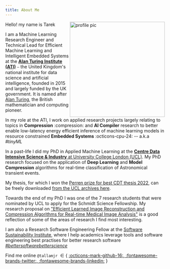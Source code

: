 ```yaml
---
title: About Me
---
```


<!-- ## Bio -->

<style>
  .md-sidebar--secondary:not([hidden]) {
    visibility: hidden;
  }

  .md-sidebar--primary:not([hidden]) {
    visibility: hidden;
  }
</style>

<img src="./assets/imgs/profile-crop.png" style='border:0px solid #000000' alt="profile pic" align="right" width="300" height="300">

Hello! my name is Tarek

I am a Machine Learning Research Engineer and Technical Lead for Efficient
Machine Learning and Intelligent Embedded Systems at the [**Alan Turing
Institute (ATI)**](https://en.wikipedia.org/wiki/Alan_Turing_Institute) ⎯ the
United Kingdom's national institute for data science and artificial
intelligence, founded in 2015 and largely funded by the UK government. It is
named after [Alan Turing](https://en.wikipedia.org/wiki/Alan_Turing), the
British mathematician and computing pioneer.

In my role at the ATI, I work on applied research projects largely relating to
topics in **Compression** :compression: and **AI Compiler** research to better
enable low-latency energy efficient inference of machine learning models in
resource constrained **Embedded Systems** :octicons-cpu-24: -- a.k.a _#tinyML_

In a past-life I did my PhD in Applied Machine Learning at the [**Centre Data
Intensive Science & Industry** at University College London
(UCL)](https://www.ucl.ac.uk/data-intensive-science-industry). My PhD research
focused on the application of **Deep Learning** and **Model Compression**
algorithms for real-time classification of Astronomical transient events.

My thesis, for which I won the [Perren prize for best CDT thesis
2022](https://www.linkedin.com/posts/ucl-centre-for-data-intensive-science_cdtdis-phd-dataintensivescience-activity-7074683548539973632-8HPX?utm_source=share&utm_medium=member_desktop),
can be freely downloaded [from the UCL archives
here](https://discovery.ucl.ac.uk/id/eprint/10168921).

Towards the end of my PhD I was one of the 7 research students that were
nominated by UCL to apply for the Schmidt Science Fellowship. My research
proposal on ["Efficient Learned Image Reconstruction and Compression Algorithms
for Real-time Medical Image Analysis"](./assets/ssf-proposal.pdf) is a good
reflection of some of the areas of research I find most interesting.

I am also a Research Software Engineering Fellow at the [Software Sustainability
Institute](https://www.software.ac.uk/), where I help academics leverage tools
and software engineering best practises for better research software
_[#bettersoftwarebetterscience](#)_

Find me online `@tallamjr` $\in \{$ <a class="github-button" href="https://github.com/tallamjr"
data-icon="octicon-mark-github" aria-label="@tallamjr on GitHub">:octicons-mark-github-16:, </a>
<a class="twitter-button" href="https://twitter.com/tallamjr"
data-icon="octicon-mark-github" aria-label="@tallamjr on Twitter">:fontawesome-brands-twitter:, </a>
<a class="github-button" href="https://github.com/tallamjr"
data-icon="octicon-mark-github" aria-label="@tallamjr on GitHub">:fontawesome-brands-linkedin:</a> $\}$

<!-- <center> -->
<!-- <a class="github-button" href="https://github.com/tallamjr" -->
<!-- data-icon="octicon-mark-github" aria-label="@tallamjr on GitHub">:octicons-mark-github-16:</a> -->
<!-- <a class="twitter-button" href="https://twitter.com/tallamjr" -->
<!-- data-icon="octicon-mark-github" aria-label="@tallamjr on Twitter">:fontawesome-brands-twitter:</a> -->
<!-- <a class="github-button" href="https://github.com/tallamjr" -->
<!-- data-icon="octicon-mark-github" aria-label="@tallamjr on GitHub">:fontawesome-brands-linkedin:</a> -->
<!-- </center> -->

<!-- # Curriculum Vitae -->

<!-- Below is an overview of some of my profession and technical experience. You can download a more -->
<!-- extensive version of my C.V below. -->

<!-- ## Education -->

<!-- <table border = "0" width = "100%"> -->
<!--  <tr> -->
<!--     <td rowspan = "2" width=20% > -->
<!--              <img -->
<!--              src="./assets/logos/ucl-logo.png" width="500px"> -->
<!--     </td> -->
<!--     <td><strong>Ph.D Applied Machine Learning [<a href="https://en.wikipedia.org/wiki/Astroinformatics">Astroinformatics</a>]</strong> -->
<!--     <br>University College London (UCL)</td> -->
<!--     <td align="right"> 09.2017 - 09.2022</td> -->
<!--  </tr> -->
<!--  <tr> -->
<!--     <td colspan = "3"> -->
<!--     Centre for Doctoral Training in Data Intensive Science<br> -->
<!--     <em>Supervised by</em>: <a href="http://www.jasonmcewen.org/">Prof. Jason McEwen</a> (Primary Advisor), Prof. Denise Gorse<br> -->
<!--     Thesis: <a href="https://discovery.ucl.ac.uk/id/eprint/10168921/2/thesis.pdf"><strong>Efficient Deep Learning for Real-time Classification of Astronomical Transients</strong></a> -->
<!--     **Awarded Perren Prize for best thesis 2022** -->
<!--     </td> -->
<!--  </tr> -->
<!--  <tr> -->
<!--     <td rowspan = "2" width=20% > -->
<!--              <img -->
<!--              src="./assets/logos/ucl-logo.png" width="500px"> -->
<!--     </td> -->
<!--     <td><strong>MSc Computer Science</strong> -->
<!--     <br>University College London (UCL)</td> -->
<!--     <td align="right"> 09.2014 - 09.2016</td> -->
<!--  </tr> -->
<!--  <tr> -->
<!--     <td colspan = "3"> -->
<!--     Department of Computer Science, Engineering<br> -->
<!--     <em>Supervised by</em>: Prof. Jason McEwen, Prof. Denise Gorse<br> -->
<!--     Project: <a href="./assets/tarekallam-msc-thesis.pdf"><strong>Radio Interferometric Image Reconstruction for the SKA: A Deep Learning Approach</strong></a> -->
<!--     </td> -->
<!--  </tr> -->
<!--  <tr> -->
<!--     <td rowspan = "2" width=20% > -->
<!--              <img -->
<!--              src="./assets/logos/rhul-logo.png" width="500px"> -->
<!--     </td> -->
<!--     <td><strong>MSci Astrophysics</strong> -->
<!--     <br>Royal Holloway, University of London (RHUL)</td> -->
<!--     <td align="right"> 09.2007 - 07.2011</td> -->
<!--  </tr> -->
<!--  <tr> -->
<!--     <td colspan = "3"> -->
<!--     Department of Physics<br> -->
<!--     <em>Supervised by</em>: Prof. Stuart Boogert<br> -->
<!--     Project: <strong>Analytical Methods of Stellar Spectra: Stellar Spectroscopy</strong> -->
<!--     </td> -->
<!--  </tr> -->
<!-- </table> -->

<!-- ## Selected Recent Technical Experience -->

<!-- <table border = "0" width = "100%"> -->

<!--  <tr> -->
<!--     <td rowspan = "2" width=20% > -->
<!--              <img -->
<!--              src="./assets/logos/ati-logo.png" width="500px"> -->
<!--     </td> -->
<!--     <td><strong>Machine Learning Research Engineer </strong> -->
<!--     <br>The Alan Turing Institute, London.</td> -->
<!--     <td align="right"> 10.2022 - present</td> -->
<!--  </tr> -->
<!--  <tr> -->
<!--     <td colspan = "3"> -->
<!--     Investigating efficient machine learning and on-device deep learning -->
<!--     (tinyML) for deployment of models in resource constrained settings. -->
<!--     Researching neural data compression methods applied to deep networks. -->
<!--     Building energy efficient machine learning prototypes and products through -->
<!--     development of custom firmware/software. -->
<!--     </td> -->
<!--  </tr> -->
<!-- <!-1- <!-2- ########################################################################################## -2-> -1-> -->
<!--  <!-1- <tr> -1-> -->
<!--  <!-1-    <td rowspan = "2" width=20% > -1-> -->
<!--  <!-1-             <img -1-> -->
<!--  <!-1-             src="./assets/logos/allam-labs-logo.jpeg" width="500px"> -1-> -->
<!--  <!-1-    </td> -1-> -->
<!--  <!-1-    <td><strong>Machine Learning Engineer</strong> -1-> -->
<!--  <!-1-    <br>Allam Labs., London.</td> -1-> -->
<!--  <!-1-    <td align="right"> 09.2021 - present</td> -1-> -->
<!--  <!-1- </tr> -1-> -->
<!--  <!-1- <tr> -1-> -->
<!--  <!-1-    <td colspan = "3"> -1-> -->
<!--  <!-1-    Machine Learning Operations (MLOps) and Research Software Engineering (RSE) consulting for -1-> -->
<!--  <!-1-    large-scale cloud and embedded systems deployment of deep learning applications. Providing -1-> -->
<!--  <!-1-    hands-on implementation of bespoke architectures using <code>tensorflow.keras</code>, -1-> -->
<!--  <!-1-    <code>tflite</code>, <code>jax</code> and <code>pytorch</code>, as well as specialist machine -1-> -->
<!--  <!-1-    learning data pipelines that leverage <code>polars</code> and <code>pyspark</code>. In-depth -1-> -->
<!--  <!-1-    advisory services relating to the wider data engineering mission with OLAP database and model -1-> -->
<!--  <!-1-    serving guidance. See <a href="www.allam-labs.com">allam-labs.com</a> for further details. -1-> -->
<!--  <!-1-    </td> -1-> -->
<!--  <!-1- </tr> -1-> -->
<!-- <!-1- <!-2- ########################################################################################## -2-> -1-> -->
<!--  <!-1- <tr> -1-> -->
<!--  <!-1-    <td rowspan = "2" width=20% > -1-> -->
<!--  <!-1-             <img -1-> -->
<!--  <!-1-             src="./assets/logos/allam-labs-logo.jpeg" width="500px"> -1-> -->
<!--  <!-1-    </td> -1-> -->
<!--  <!-1-    <td><strong>Machine Learning Engineer</strong> -1-> -->
<!--  <!-1-    <br>Allam Labs., London.</td> -1-> -->
<!--  <!-1-    <td align="right"> 09.2021 - present</td> -1-> -->
<!--  <!-1- </tr> -1-> -->
<!--  <!-1- <tr> -1-> -->
<!--  <!-1-    <td colspan = "3"> -1-> -->
<!--  <!-1-    Machine Learning Operations (MLOps) and Research Software Engineering (RSE) consulting for -1-> -->
<!--  <!-1-    large-scale cloud and embedded systems deployment of deep learning applications. Providing -1-> -->
<!--  <!-1-    hands-on implementation of bespoke architectures using <code>tensorflow.keras</code>, -1-> -->
<!--  <!-1-    <code>tflite</code>, <code>jax</code> and <code>pytorch</code>, as well as specialist machine -1-> -->
<!--  <!-1-    learning data pipelines that leverage <code>polars</code> and <code>pyspark</code>. In-depth -1-> -->
<!--  <!-1-    advisory services relating to the wider data engineering mission with OLAP database and model -1-> -->
<!--  <!-1-    serving guidance. See <a href="www.allam-labs.com">allam-labs.com</a> for further details. -1-> -->
<!--  <!-1-    </td> -1-> -->
<!--  <!-1- </tr> -1-> -->
<!-- <!-1- ########################################################################################## -1-> -->
<!--  <!-1- <tr> -1-> -->
<!--  <!-1-    <td rowspan = "2"> -1-> -->
<!--  <!-1-             <img -1-> -->
<!--  <!-1-             src="./assets/logos/ssi-logo.png" width="500px"> -1-> -->
<!--  <!-1-    </td> -1-> -->
<!--  <!-1-    <td><strong>Research Software Engineering Fellow</strong> -1-> -->
<!--  <!-1-    <br>Software Sustainability Institute (SSI)</td> -1-> -->
<!--  <!-1-    <td align="right"> 01.2020 - present</td> -1-> -->
<!--  <!-1- </tr> -1-> -->
<!--  <!-1- <tr> -1-> -->
<!--  <!-1-    <td colspan = "3"> -1-> -->
<!--  <!-1-    Advocating for software engineering best practises in the research community by providing -1-> -->
<!--  <!-1-    version control and testing training to academics. Specifically using <code>git</code> and -1-> -->
<!--  <!-1-    <code>pytest</code> in preparation for working with large scientific research codebases, that -1-> -->
<!--  <!-1-    can scale to many contributors. -1-> -->
<!--  <!-1-    </td> -1-> -->
<!--  <!-1- </tr> -1-> -->
<!-- <!-1- ########################################################################################## -1-> -->
<!--  <tr> -->
<!--     <td rowspan = "2" width=20% > -->
<!--              <img -->
<!--              src="./assets/logos/cdt-logo.jpeg" width="500px"> -->
<!--     </td> -->
<!--     <td><strong>Machine Learning Researcher and Engineer</strong> -->
<!--     <br>Centre for Doctoral Training in Data Intensive Science & Industry, UCL, London.</td> -->
<!--     <td align="right"> 09.2017 - 09.2022 </td> -->
<!--  </tr> -->
<!--  <tr> -->
<!--     <td colspan = "3"> -->
<!--     Contributed to numerous collaborative projects including preparatory work for a large-scale -->
<!--     community machine learning <a href="https://www.kaggle.com/c/PLAsTiCC-2018">kaggle -->
<!--     competition</a>. -->
<!--     <br> -->
<!--     <br> -->
<!--     Led the design and development of <a -->
<!--     href="https://github.com/tallamjr/astronet/"><code>astronet</code></a>, an open-source -->
<!--     scientific research software package introduces novel efficient deep learning architectures for -->
<!--     low-latency high-throughput multivariate time-series classification. It also contains a machine -->
<!--     learning pipeline which uses <code>pyspark</code> and <code>polars</code> for big-data -->
<!--     processing, as well as <code>tensorflow.datasets</code> and <code>tensorflow.distributed</code> -->
<!--     for efficient distributed model training. The lightweight architectures currently implemented in -->
<!--     <code>astronet</code> have been deployed into live production machine learning systems by way -->
<!--     modern model compression techniques for real-time classification of astronomical alerts. -->
<!--     </td> -->
<!--  </tr> -->
<!-- <!-1- ########################################################################################## -1-> -->
<!--  <tr> -->
<!--  <tr> -->
<!--     <td rowspan = "4" width=20% > -->
<!--              <img -->
<!--              src="./assets/logos/ati-logo.png" width="500px"> -->
<!--     </td> -->
<!--     <td><strong>Machine Learning Researcher <a href="https://www.turing.ac.uk/collaborate-turing/internships">[TIN Internship]</a></strong> -->
<!--     <br>The Alan Turing Institute, London.</td> -->
<!--     <td align="right"> 05.2021 - 11.2021</td> -->
<!--  </tr> -->
<!--  <tr> -->
<!--     <td colspan = "3"> -->
<!--     Conduct research into unsupervised probabilistic machine learning and scalable non-parametric -->
<!--     inference techniques for sequential latent factor modelling. Work collaboratively to investigate -->
<!--     data and model compression techniques for deep neural networks. -->
<!--     </td> -->
<!--  </tr> -->
<!--     <td><strong>Research Software Engineer <a href="#">[Ph.D Internship]</a></strong> -->
<!--     <br>The Alan Turing Institute, London.</td> -->
<!--     <td align="right"> 08.2019 - 03.2020</td> -->
<!--  </tr> -->
<!--  <tr> -->
<!--     <td colspan = "3"> -->
<!--     <a -->
<!--     href="https://www.turing.ac.uk/research/research-projects/decision-making-under-uncertainty-air-traffic-control">Working -->
<!--     in collaboration with the National Air Traffic Service (NATS)</a>, reinforcement learning (RL) -->
<!--     was used to investigate machine learning methods to support air traffic controllers. Development -->
<!--     of a RESTful API using <code>flask</code> was completed to allow for integration of both -->
<!--     open-source and proprietary simulators. This has been followed by development of RL agents using -->
<!--     <code>openai-gym</code>. -->
<!--     </td> -->
<!--  </tr> -->
<!-- <!-1- ########################################################################################## -1-> -->
<!--  <tr> -->
<!--     <td rowspan = "2"> -->
<!--              <img -->
<!--              src="./assets/logos/sensat-logo.jpeg" width="500px"> -->
<!--     </td> -->
<!--     <td><strong>Machine Learning Research Engineer <a href="https://www.turing.ac.uk/collaborate-turing/data-study-groups">[DSG Participant]</a></strong> -->
<!--     <br>The Alan Turing Institute, London.</td> -->
<!--     <td align="right"> 12.2019 - 12.2019</td> -->
<!--  </tr> -->
<!--  <tr> -->
<!--     <td colspan = "3"> -->
<!--     Invited to explore point cloud segmentation techniques as part of the <a -->
<!--     href="https://www.turing.ac.uk/research/publications/data-study-group-final-report-sensat">SenSat - Semantic and -->
<!--     Instance Segmentation of 3D Point Clouds Project</a>. Investigating both semantic and instance -->
<!--     segmentation in order to recognise objects such as roads, buildings, cars, etc. in a large 3D -->
<!--     urban environment to enable safer autonomous vehicles on the road, automated asset management in -->
<!--     urban planning, and accurate digital twin simulations. Benchmark deep learning methods -->
<!--     implemented using <code>pytorch</code>. -->
<!--     </td> -->
<!--  </tr> -->
<!-- <!-1- ########################################################################################## -1-> -->
<!--  <tr> -->
<!--     <td rowspan = "2"> -->
<!--              <img -->
<!--              src="./assets/logos/ucl-logo.png" width="500px"> -->
<!--     </td> -->
<!--     <td><strong>Graduate Teaching Assistant</strong> -->
<!--     <br>University College London (UCL)</td> -->
<!--     <td align="right"> 09.2020 - 09.2021</td> -->
<!--  </tr> -->
<!--  <tr> -->
<!--     <td colspan = "3"> -->
<!--     Assisting with grading and lesson planning for <a -->
<!--     href="https://www.ucl.ac.uk/module-catalogue/modules/machine-learning-with-big-data-SPCE0038">SPCE038: -->
<!--     Machine Learning with Big Data.</a> Lead the migration of <code>tensorFlow 1.x</code> to -->
<!--     <code>tensorFlow 2.x</code>.  Coordinated infrastructure setup for delivery of course -->
<!--     through Jupyter Book -->
<!--     </td> -->
<!--  </tr> -->
<!-- <!-1- ########################################################################################## -1-> -->
<!--  <tr> -->
<!--     <td rowspan = "2"> -->
<!--              <img -->
<!--              src="./assets/logos/lbs-logo.png" width="500px"> -->
<!--     </td> -->
<!--     <td><strong>Graduate Teaching Assistant</strong> -->
<!--     <br>London Business School (LBS)</td> -->
<!--     <td align="right"> 03.2020 - 06.2020</td> -->
<!--  </tr> -->
<!--  <tr> -->
<!--     <td colspan = "3"> -->
<!--     Assisting with grading and support for: E517: Python for Finance, QDE-APP: Applied Python Program- -->
<!--     ming and CA22: Basic Python. -->
<!--     </td> -->
<!--  </tr> -->
<!-- <!-1- ########################################################################################## -1-> -->
<!--  <tr> -->
<!--     <td rowspan = "2"> -->
<!--              <img -->
<!--              src="./assets/logos/tfl-logo.png" width="500px"> -->
<!--     </td> -->
<!--     <td><strong>Data Scientist <a href="#">[Ph.D Internship]</a></strong> -->
<!--     <br>Transport for London (TfL).</td> -->
<!--     <td align="right"> 01.2018 - 04.2018</td> -->
<!--  </tr> -->
<!--  <tr> -->
<!--     <td colspan = "3"> -->
<!--     Working in a team of 4 fellow PhD students, we investigated a variety of machine learning methods -->
<!--     for train failure predication, that would be robust to highly imbalanced time-series data. With high -->
<!--     cost implications for false-positives, we looked at algorithmic trade-offs that optimised accuracy -->
<!--     at a low false positive rate. This work was co-supervised by academics at UCL and data scientists at -->
<!--     TfL. -->
<!--     </td> -->
<!--  </tr> -->
<!-- <!-1- ########################################################################################## -1-> -->
<!--  <!-1- <tr> -1-> -->
<!--  <!-1-    <td rowspan = "2"> -1-> -->
<!--  <!-1-             <img -1-> -->
<!--  <!-1-             src="https://pbs.twimg.com/profile_images/1318547560248823810/G_3bH6w1_400x400.jpg" width="500px"> -1-> -->
<!--  <!-1-    </td> -1-> -->
<!--  <!-1-    <td><strong>Graduate Teaching Assistant</strong> -1-> -->
<!--  <!-1-    <br>University College London (UCL).</td> -1-> -->
<!--  <!-1-    <td align="right"> 11.2015 - 09.2017 </td> -1-> -->
<!--  <!-1- </tr> -1-> -->
<!--  <!-1- <tr> -1-> -->
<!--  <!-1-    <td colspan = "3"> -1-> -->
<!--  <!-1-    Provided teaching support to students and staff participating in I.T training courses given by UCL -1-> -->
<!--  <!-1-    Information Services. A selection of training courses include Python Programming, R, UNIX and -1-> -->
<!--  <!-1-    MATLAB. -1-> -->
<!--  <!-1-    </td> -1-> -->
<!--  <!-1- </tr> -1-> -->
<!-- <!-1- <!-2- ########################################################################################## -2-> -1-> -->
<!--  <!-1- <tr> -1-> -->
<!--  <!-1-    <td rowspan = "2"> -1-> -->
<!--  <!-1-             <img -1-> -->
<!--  <!-1-             src="https://pbs.twimg.com/profile_images/1413028367058804739/u62edTls_400x400.jpg" width="500px"> -1-> -->
<!--  <!-1-    </td> -1-> -->
<!--  <!-1-    <td><strong>Back End Developer</strong> -1-> -->
<!--  <!-1-    <br><a href="https://www.atositchallenge.net/edition-2015/">ATOS International IT Challenge Finalist [3rd Place]</a></td> -1-> -->
<!--  <!-1-    <td align="right"> 10.2014 - 09.2015 </td> -1-> -->
<!--  <!-1- </tr> -1-> -->
<!--  <!-1- <tr> -1-> -->
<!--  <!-1-    <td colspan = "3"> -1-> -->
<!--  <!-1-    Working in a team of 5 and as part of the Atos international IT competition we were set a task -1-> -->
<!--  <!-1-    to develop a product that would integrate a user with IoT technologies. Our idea was to create -1-> -->
<!--  <!-1-    an internet connected intercom system that would allow a user to answer their door/sign for a -1-> -->
<!--  <!-1-    package remotely with an application on their smartphone. My role was to develop effective Bash -1-> -->
<!--  <!-1-    and Python scripts that would automate configuration of the product upon start up. In addition, -1-> -->
<!--  <!-1-    working collectively as part of the sub-hardware team, was to integrate modern web technologies -1-> -->
<!--  <!-1-    such as WebRTC with the hardware. -1-> -->
<!--  <!-1-    </td> -1-> -->
<!--  <!-1- </tr> -1-> -->
<!-- <!-1- <!-2- ########################################################################################## -2-> -1-> -->
<!--  <!-1- <tr> -1-> -->
<!--  <!-1-    <td rowspan = "2"> -1-> -->
<!--  <!-1-             <img -1-> -->
<!--  <!-1-             src="https://pbs.twimg.com/profile_images/2562464179/mk8jck45g2k4l2s1cg3n_400x400.jpeg" width="500px"> -1-> -->
<!--  <!-1-    </td> -1-> -->
<!--  <!-1-    <td><strong>Computational Physics Modeller <a href="#">[Research Internship]</a></strong> -1-> -->
<!--  <!-1-    <br>John Adams Institute, Dept. Physics, RHUL</td> -1-> -->
<!--  <!-1-    <td align="right"> 06.2010- 08.2010</td> -1-> -->
<!--  <!-1- </tr> -1-> -->
<!--  <!-1- <tr> -1-> -->
<!--  <!-1-    <td colspan = "3"> -1-> -->
<!--  <!-1-    The aim of this internship was to develop visual representations using Python of TM & TE modes that -1-> -->
<!--  <!-1-    occur within cylindrical accelerator cavities. These were represented in 2-dimensions using Python’s -1-> -->
<!--  <!-1-    Matplotlib and in 3- dimensions using Python codes embedded in Paraview. -1-> -->
<!--  <!-1-    </td> -1-> -->
<!--  <!-1- </tr> -1-> -->
<!-- </table> -->

<!-- <center> -->
<!-- <a class="md-button md-button--primary" href="./assets/tarekallam-cv.pdf">Download C.V. :fontawesome-solid-circle-arrow-down:</a> -->
<!-- </center> -->
